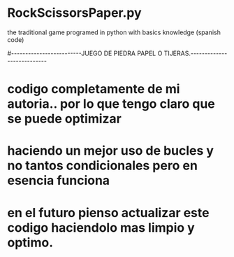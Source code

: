 # RockScissorsPaper.py
the traditional game programed in python with basics knowledge (spanish code)

#-------------------------JUEGO DE PIEDRA PAPEL O TIJERAS.---------------------------
# codigo completamente de mi autoria.. por lo que tengo claro que se puede optimizar
# haciendo un mejor uso de bucles y no tantos condicionales pero en esencia funciona
# en el futuro pienso actualizar este codigo haciendolo mas limpio y optimo.
